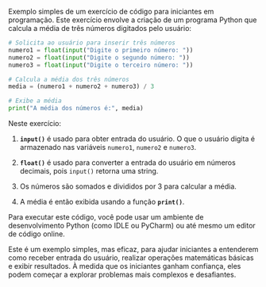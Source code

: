 Exemplo simples de um exercício de código para iniciantes em programação. Este exercício envolve a criação de um programa Python que calcula a média de três números digitados pelo usuário:

```python
# Solicita ao usuário para inserir três números
numero1 = float(input("Digite o primeiro número: "))
numero2 = float(input("Digite o segundo número: "))
numero3 = float(input("Digite o terceiro número: "))

# Calcula a média dos três números
media = (numero1 + numero2 + numero3) / 3

# Exibe a média
print("A média dos números é:", media)
```

Neste exercício:

1. **`input()`** é usado para obter entrada do usuário. O que o usuário digita é armazenado nas variáveis `numero1`, `numero2` e `numero3`.

2. **`float()`** é usado para converter a entrada do usuário em números decimais, pois `input()` retorna uma string.

3. Os números são somados e divididos por 3 para calcular a média.

4. A média é então exibida usando a função **`print()`**.

Para executar este código, você pode usar um ambiente de desenvolvimento Python (como IDLE ou PyCharm) ou até mesmo um editor de código online.

Este é um exemplo simples, mas eficaz, para ajudar iniciantes a entenderem como receber entrada do usuário, realizar operações matemáticas básicas e exibir resultados. À medida que os iniciantes ganham confiança, eles podem começar a explorar problemas mais complexos e desafiantes.
